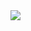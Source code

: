  <img src="https://img.shields.io/badge/mysql-4479A1?style=for-the-badge&logo=mysql&logoColor=white">
